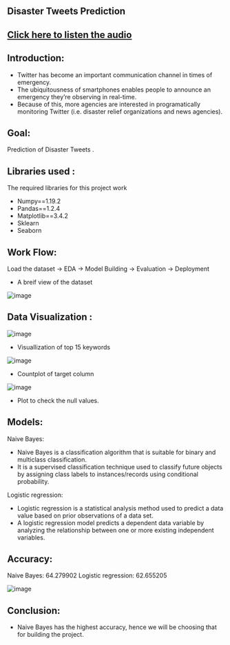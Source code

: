 ## Disaster Tweets Prediction
## [Click here to listen the audio](https://drive.google.com/file/d/1P8YOwQvlzaELTeCwdUiEoXJQR5246k1F/view?usp=sharing)
## Introduction:
- Twitter has become an important communication channel in times of emergency.
- The ubiquitousness of smartphones enables people to announce an emergency they’re observing in real-time. 
- Because of this, more agencies are interested in programatically monitoring Twitter (i.e. disaster relief organizations and news agencies).

## Goal:
Prediction of Disaster Tweets .

## Libraries used :
The required libraries for this project work
- Numpy==1.19.2
- Pandas==1.2.4
- Matplotlib==3.4.2
- Sklearn
- Seaborn

## Work Flow:
Load the dataset -> EDA -> Model Building -> Evaluation -> Deployment

- A breif view of the dataset

![image](https://user-images.githubusercontent.com/79050917/143775434-16633b26-4f96-47af-9bf9-78bb7c0234cd.png)


## Data Visualization :

![image](https://user-images.githubusercontent.com/79050917/143764204-977c0496-78cd-4286-8eb7-d276194e988f.png)
- Visuallization of top 15 keywords

![image](https://user-images.githubusercontent.com/79050917/143764214-e4e9fe22-d771-428b-8329-5bb4a58a08d2.png)
- Countplot of target column

![image](https://user-images.githubusercontent.com/79050917/143764225-91485546-1d37-42d6-b398-c5e9ed9b6f52.png)
- Plot to check the null values.
## Models:
Naive Bayes:
- Naive Bayes is a classification algorithm that is suitable for binary and multiclass classification. 
- It is a supervised classification technique used to classify future objects by assigning class labels to instances/records using conditional probability.

Logistic regression:
- Logistic regression is a statistical analysis method used to predict a data value based on prior observations of a data set. 
- A logistic regression model predicts a dependent data variable by analyzing the relationship between one or more existing independent variables.


## Accuracy:

Naive Bayes:  64.279902
Logistic regression: 62.655205

![image](https://user-images.githubusercontent.com/79050917/143775392-b5a474db-b102-4c9c-9016-97aa47bf1bf5.png)

## Conclusion:
- Naive Bayes has the highest accuracy, hence we will be choosing that for building the project.

